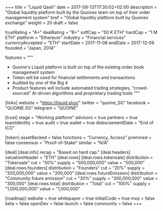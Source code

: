 +++
title = "Liquid Qash"
date = 2017-08-13T17:30:02+02:00
description = "Global liquidity platform built by the Quoinex team on top of their order management system"
bref = "Global liquidity platform built by Quoinex exchange"
weight = 20
draft = false

trustRating = "A+"
dealRating = "B+"
softCap = "50 K ETH"
hardCap = "1 M ETH"
platform = "Ethereum"
industry = "Financial services"
currencyAccepted = "ETH"
startDate = 2017-11-06
endDate = 2017-12-06
founded = "Japan, 2014"

features = """
- Quoine's Liquid platform is built on top of the existing order book management system
- Token will be used for financial settlements and transactions
- Audited by one of the Big 4
- Product features will include automated trading strategies, “crowd-sourced” AI-driven algorithms and proprietary trading tools
"""

[links]
  website = "https://liquid.plus/"
  twitter = "quoine_SG"
  facebook = "QUOINE.SG"
  telegram = "QUOINE"


[trust]
  stage = "Working platform"
  advisors = true
  partners = true
  teamIdentity = true
  audit = true
  wallet = true
  disbursementDate = "End of ICO"

[token]
  assetBacked = false
  functions = "Currency, Access"
  premined = false
  consensus = "Proof-of-Stake"
  similar = "N/A"

[deal]
  [deal.info]
    recap = "Based on hard cap."
  [deal.headers]
    valuationHeader = "ETH"
  [deal.rows]
    [deal.rows.tokensale]
      distribution = "Tokensale"
      cut = "50%"
      supply = "500,000,000"
      value = "500,000"
    [deal.rows.founders]
      distribution = "Founders"
      cut = "20%"
      supply = "200,000,000"
      value = "200,000"
    [deal.rows.futureEmission]
      distribution = "Community future emission"
      cut = "30%"
      supply = "300,000,000"
      value = "300,000"
    [deal.rows.total]
      distribution = "Total"
      cut = "100%"
      supply = "1,000,000,000"
      value = "1,000,000"

[roadmap]
  website = true
  whitepaper = true
  initialCode = true
  mvp = false
  beta = false
  openDev = false
  launch = false
  community = false
+++

